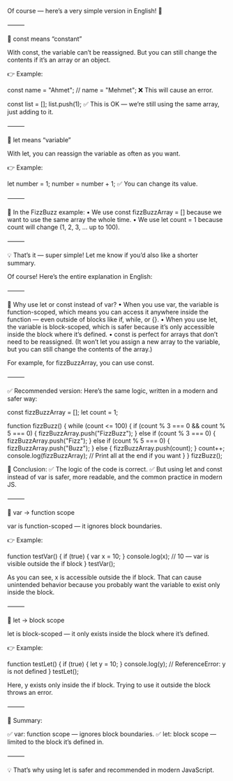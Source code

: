 

Of course — here’s a very simple version in English! 🎯

⸻

🔵 const means “constant”

With const, the variable can’t be reassigned.
But you can still change the contents if it’s an array or an object.

👉 Example:

const name = "Ahmet";
// name = "Mehmet"; ❌ This will cause an error.

const list = [];
list.push(1); ✅ This is OK — we’re still using the same array, just adding to it.


⸻

🔵 let means “variable”

With let, you can reassign the variable as often as you want.

👉 Example:

let number = 1;
number = number + 1; ✅ You can change its value.


⸻

🎯 In the FizzBuzz example:
	•	We use const fizzBuzzArray = [] because we want to use the same array the whole time.
	•	We use let count = 1 because count will change (1, 2, 3, … up to 100).

⸻

💡 That’s it — super simple!
Let me know if you’d also like a shorter summary.

Of course! Here’s the entire explanation in English:

⸻

🔵 Why use let or const instead of var?
	•	When you use var, the variable is function-scoped, which means you can access it anywhere inside the function — even outside of blocks like if, while, or {}.
	•	When you use let, the variable is block-scoped, which is safer because it’s only accessible inside the block where it’s defined.
	•	const is perfect for arrays that don’t need to be reassigned. (It won’t let you assign a new array to the variable, but you can still change the contents of the array.)

For example, for fizzBuzzArray, you can use const.

⸻

✅ Recommended version:
Here’s the same logic, written in a modern and safer way:

const fizzBuzzArray = [];
let count = 1;

function fizzBuzz() {
  while (count <= 100) {
    if (count % 3 === 0 && count % 5 === 0) {
      fizzBuzzArray.push("FizzBuzz");
    } else if (count % 3 === 0) {
      fizzBuzzArray.push("Fizz");
    } else if (count % 5 === 0) {
      fizzBuzzArray.push("Buzz");
    } else {
      fizzBuzzArray.push(count);
    }
    count++;
    console.log(fizzBuzzArray); // Print all at the end if you want
  }
}
fizzBuzz();

🎯 Conclusion:
✅ The logic of the code is correct.
✅ But using let and const instead of var is safer, more readable, and the common practice in modern JS.

⸻

🎯 var → function scope

var is function-scoped — it ignores block boundaries.

👉 Example:

function testVar() {
  if (true) {
    var x = 10;
  }
  console.log(x); // 10 — var is visible outside the if block
}
testVar();

As you can see, x is accessible outside the if block.
That can cause unintended behavior because you probably want the variable to exist only inside the block.

⸻

🎯 let → block scope

let is block-scoped — it only exists inside the block where it’s defined.

👉 Example:

function testLet() {
  if (true) {
    let y = 10;
  }
  console.log(y); // ReferenceError: y is not defined
}
testLet();

Here, y exists only inside the if block.
Trying to use it outside the block throws an error.

⸻

🎯 Summary:

✅ var: function scope — ignores block boundaries.
✅ let: block scope — limited to the block it’s defined in.

⸻

💡 That’s why using let is safer and recommended in modern JavaScript.